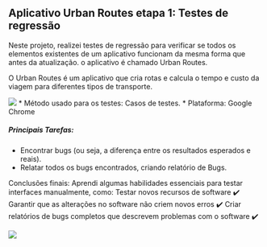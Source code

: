 ## Aplicativo Urban Routes etapa 1: Testes de regressão

Neste projeto, realizei testes de regressão para verificar se todos os elementos existentes de um aplicativo funcionam da mesma forma que antes da atualização. o aplicativo é chamado Urban Routes.

O Urban Routes é um aplicativo que cria rotas e calcula o tempo e custo da viagem para diferentes tipos de transporte.

<img src="C:\Users\champ\OneDrive\Documentos\App-Urban-Routes\imagens\APP Urban Routes.png"> 
  * Método usado para os testes: Casos de testes.
  * Plataforma: Google Chrome

##### Principais Tarefas:
- Encontrar bugs (ou seja, a diferença entre os resultados esperados e reais).
- Relatar todos os bugs encontrados, criando relatório de Bugs.

Conclusões finais: Aprendi algumas habilidades essenciais para testar interfaces manualmente, como: Testar novos recursos de software ✔️ Garantir que as alterações no software não criem novos erros ✔️ Criar relatórios de bugs completos que descrevem problemas com o software ✔️

<img src="C:\Users\champ\OneDrive\Documentos\App-Urban-Routes\imagens\Projeto 1 Urban Routes.png"> 
